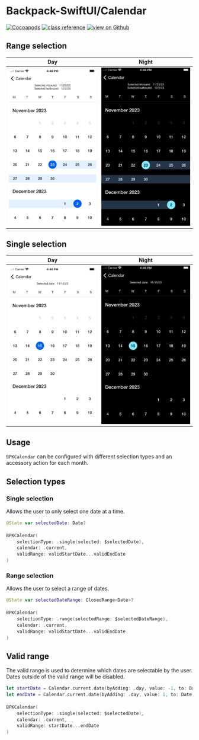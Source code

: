 # Backpack-SwiftUI/Calendar

[![Cocoapods](https://img.shields.io/cocoapods/v/Backpack-SwiftUI.svg?style=flat)](hhttps://cocoapods.org/pods/Backpack-SwiftUI)
[![class reference](https://img.shields.io/badge/Class%20reference-iOS-blue)](https://backpack.github.io/ios/versions/latest/swiftui/Structs/BPKCalendar.html)
[![view on Github](https://img.shields.io/badge/Source%20code-GitHub-lightgrey)](https://github.com/Skyscanner/backpack-ios/tree/main/Backpack-SwiftUI/Calendar)

## Range selection

| Day | Night |
| --- | --- |
| <img src="https://raw.githubusercontent.com/Skyscanner/backpack-ios/main/screenshots/iPhone-swiftui_calendar___range_lm.png" alt="" width="375" /> |<img src="https://raw.githubusercontent.com/Skyscanner/backpack-ios/main/screenshots/iPhone-swiftui_calendar___range_dm.png" alt="" width="375" /> |

## Single selection

| Day | Night |
| --- | --- |
| <img src="https://raw.githubusercontent.com/Skyscanner/backpack-ios/main/screenshots/iPhone-swiftui_calendar___single_lm.png" alt="" width="375" /> |<img src="https://raw.githubusercontent.com/Skyscanner/backpack-ios/main/screenshots/iPhone-swiftui_calendar___single_dm.png" alt="" width="375" /> |
 
## Usage

`BPKCalendar` can be configured with different selection types and an accessory action for each month.

## Selection types

### Single selection

Allows the user to only select one date at a time.

```swift
@State var selectedDate: Date?

BPKCalendar(
    selectionType: .single(selected: $selectedDate),
    calendar: .current,
    validRange: validStartDate...validEndDate
)
```

### Range selection

Allows the user to select a range of dates.

```swift
@State var selectedDateRange: ClosedRange<Date>?

BPKCalendar(
    selectionType: .range(selectedRange: $selectedDateRange),
    calendar: .current,
    validRange: validStartDate...validEndDate
)
```

## Valid range

The valid range is used to determine which dates are selectable by the user. Dates outside of the valid range will be disabled.

```swift
let startDate = Calendar.current.date(byAdding: .day, value: -1, to: Date())
let endDate = Calendar.current.date(byAdding: .day, value: 1, to: Date())

BPKCalendar(
    selectionType: .single(selected: $selectedDate),
    calendar: .current,
    validRange: startDate...endDate
)
```

